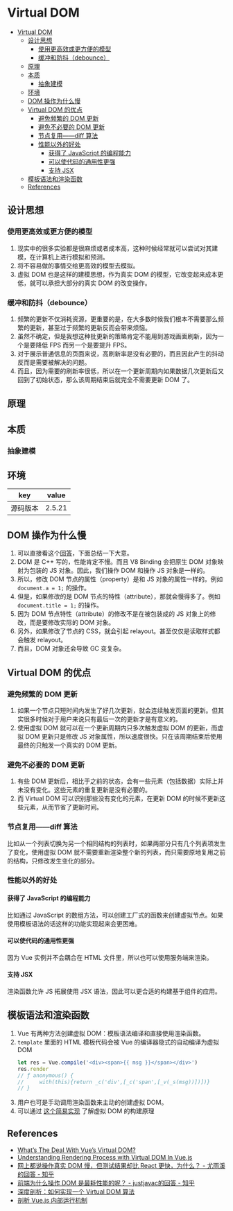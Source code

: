 # Virtual DOM


<!-- TOC -->

- [Virtual DOM](#virtual-dom)
    - [设计思想](#设计思想)
        - [使用更高效或更方便的模型](#使用更高效或更方便的模型)
        - [缓冲和防抖（debounce）](#缓冲和防抖debounce)
    - [原理](#原理)
    - [本质](#本质)
        - [抽象建模](#抽象建模)
    - [环境](#环境)
    - [DOM 操作为什么慢](#dom-操作为什么慢)
    - [Virtual DOM 的优点](#virtual-dom-的优点)
        - [避免频繁的 DOM 更新](#避免频繁的-dom-更新)
        - [避免不必要的 DOM 更新](#避免不必要的-dom-更新)
        - [节点复用——diff 算法](#节点复用diff-算法)
        - [性能以外的好处](#性能以外的好处)
            - [获得了 JavaScript 的编程能力](#获得了-javascript-的编程能力)
            - [可以使代码的通用性更强](#可以使代码的通用性更强)
            - [支持 JSX](#支持-jsx)
    - [模板语法和渲染函数](#模板语法和渲染函数)
    - [References](#references)

<!-- /TOC -->


## 设计思想
### 使用更高效或更方便的模型
1. 现实中的很多实验都是很麻烦或者成本高，这种时候经常就可以尝试对其建模，在计算机上进行模拟和预测。
2. 将不容易做的事情交给更高效的模型去模拟。
3. 虚拟 DOM 也是这样的建模思想，作为真实 DOM 的模型，它改变起来成本更低，就可以承担大部分的真实 DOM 的改变操作。

### 缓冲和防抖（debounce）
1. 频繁的更新不仅消耗资源，更重要的是，在大多数时候我们根本不需要那么频繁的更新，甚至过于频繁的更新反而会带来烦恼。
2. 虽然不确定，但是我想这种批更新的策略肯定不能用到游戏画面刷新，因为一个是要降低 FPS 而另一个是要提升 FPS。
3. 对于展示普通信息的页面来说，高刷新率是没有必要的，而且因此产生的抖动反而是需要被解决的问题。
4. 而且，因为需要的刷新率很低，所以在一个更新周期内如果数据几次更新后又回到了初始状态，那么该周期结束后就完全不需要更新 DOM 了。


## 原理


## 本质
### 抽象建模


## 环境
key | value
--|--
源码版本 | 2.5.21


## DOM 操作为什么慢
1. 可以直接看这个[回答](https://www.zhihu.com/question/324992717/answer/707044362)，下面总结一下大意。
2. DOM 是 C++ 写的，性能肯定不慢。而且 V8 Binding 会把原生 DOM 对象映射为包装的 JS 对象。因此，我们操作 DOM 和操作 JS 对象是一样的。
3. 所以，修改 DOM 节点的属性（property）是和 JS 对象的属性一样的。例如 `document.a = 1;` 的操作。
4. 但是，如果修改的是 DOM 节点的特性（attribute），那就会慢得多了。例如 `document.title = 1;` 的操作。
5. 因为 DOM 节点特性（attribute）的修改不是在被包装成的 JS 对象上的修改，而是要修改实际的 DOM 对象。
6. 另外，如果修改了节点的 CSS，就会引起 relayout。甚至仅仅是读取样式都会触发 relayout。
7. 而且，DOM 对象还会导致 GC 变复杂。 


## Virtual DOM 的优点
### 避免频繁的 DOM 更新
1. 如果一个节点只短时间内发生了好几次更新，就会连续触发页面的更新。但其实很多时候对于用户来说只有最后一次的更新才是有意义的。
2. 使用虚拟 DOM 就可以在一个更新周期内只多次触发虚拟 DOM 的更新，而虚拟 DOM 更新只是修改 JS 对象属性，所以速度很快。只在该周期结束后使用最终的只触发一个真实的 DOM 更新。

### 避免不必要的 DOM 更新
1. 有些 DOM 更新后，相比于之前的状态，会有一些元素（包括数据）实际上并未没有变化。这些元素的重复更新是没有必要的。
2. 而 Virtual DOM 可以识别那些没有变化的元素，在更新 DOM 的时候不更新这些元素，从而节省了更新时间。

### 节点复用——diff 算法
比如从一个列表切换为另一个相同结构的列表时，如果两部分只有几个列表项发生了变化，使用虚拟 DOM 就不需要重新渲染整个新的列表，而只需要原地复用之前的结构，只修改发生变化的部分。

### 性能以外的好处
#### 获得了 JavaScript 的编程能力
比如通过 JavaScript 的数组方法，可以创建工厂式的函数来创建虚拟节点。如果使用模板语法的话这样的功能实现起来会更困难。

#### 可以使代码的通用性更强
因为 Vue 实例并不会耦合在 HTML 文件里，所以也可以使用服务端来渲染。

#### 支持 JSX
渲染函数允许 JS 拓展使用 JSX 语法，因此可以更合适的构建基于组件的应用。

    
## 模板语法和渲染函数
1. Vue 有两种方法创建虚拟 DOM：模板语法编译和直接使用渲染函数。
2. `template` 里面的 HTML 模板代码会被 Vue 的编译器隐式的自动编译为虚拟 DOM
    ```js
    let res = Vue.compile('<div><span>{{ msg }}</span></div>')
    res.render
    // ƒ anonymous() {
    //     with(this){return _c('div',[_c('span',[_v(_s(msg))])])}
    // }
    ```
3. 用户也可是手动调用渲染函数来主动的创建虚拟 DOM。
4. 可以通过 [这个简易实现](https://github.com/livoras/blog/issues/13) 了解虚拟 DOM 的构建原理


## References
* [What’s The Deal With Vue’s Virtual DOM?](https://medium.com/js-dojo/whats-the-deal-with-vue-s-virtual-dom-3ed4fc0dbb20)
* [Understanding Rendering Process with Virtual DOM In Vue.js](https://medium.com/@koheimikami/understanding-rendering-process-with-virtual-dom-in-vue-js-a6e602811782)
* [网上都说操作真实 DOM 慢，但测试结果却比 React 更快，为什么？ - 尤雨溪的回答 - 知乎](https://www.zhihu.com/question/31809713/answer/53544875)
* [前端为什么操作 DOM 是最耗性能的呢？ - justjavac的回答 - 知乎](https://www.zhihu.com/question/324992717/answer/707044362)
* [深度剖析：如何实现一个 Virtual DOM 算法](https://github.com/livoras/blog/issues/13)
* [剖析 Vue.js 内部运行机制](https://juejin.cn/book/6844733705089449991)


